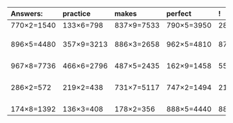 | Answers: | practice | makes | perfect | ! |
| :--- | :--- | :--- | :--- | :--- |
| 770×2=1540 | 133×6=798 | 837×9=7533 | 790×5=3950 | 282×7=1974 | 
|   |   |   |   |   | 
|   |   |   |   |   | 
|   |   |   |   |   | 
| 896×5=4480 | 357×9=3213 | 886×3=2658 | 962×5=4810 | 878×8=7024 | 
|   |   |   |   |   | 
|   |   |   |   |   | 
|   |   |   |   |   | 
|   |   |   |   |   | 
| 967×8=7736 | 466×6=2796 | 487×5=2435 | 162×9=1458 | 553×8=4424 | 
|   |   |   |   |   | 
|   |   |   |   |   | 
|   |   |   |   |   | 
|   |   |   |   |   | 
| 286×2=572 | 219×2=438 | 731×7=5117 | 747×2=1494 | 216×4=864 | 
|   |   |   |   |   | 
|   |   |   |   |   | 
|   |   |   |   |   | 
|   |   |   |   |   | 
| 174×8=1392 | 136×3=408 | 178×2=356 | 888×5=4440 | 884×9=7956 | 
